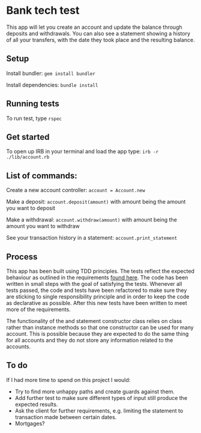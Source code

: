 # Bank tech test
This app will let you create an account and update the balance through deposits and withdrawals. You can also see a statement showing a history of all your transfers, with the date they took place and the resulting balance.

## Setup
Install bundler:
`gem install bundler`

Install dependencies:
`bundle install`

## Running tests
To run test, type `rspec`

## Get started
To open up IRB in your terminal and load the app type:
`irb -r ./lib/account.rb`

## List of commands:
Create a new account controller:
`account = Account.new`

Make a deposit:
`account.deposit(amount)`
with amount being the amount you want to deposit

Make a withdrawal:
`account.withdraw(amount)`
with amount being the amount you want to withdraw

See your transaction history in a statement:
`account.print_statement`

## Process
This app has been built using TDD principles. The tests reflect the expected behaviour as outlined in the requirements [found here](https://github.com/makersacademy/course/blob/master/individual_challenges/bank_tech_test.md). The code has been written in small steps with the goal of satisfying the tests. Whenever all tests passed, the code and tests have been refactored to make sure they are sticking to single responsibility principle and in order to keep the code as declarative as possible. After this new tests have been written to meet more of the requirements.

The functionality of the and statement constructor class relies on class rather than instance methods so that one constructor can be used for many account. This is possible because they are expected to do the same thing for all accounts and they do not store any information related to the accounts.

## To do
If I had more time to spend on this project I would:
* Try to find more unhappy paths and create guards against them.
* Add further test to make sure different types of input still produce the expected results.
* Ask the client for further requirements, e.g. limiting the statement to transaction made between certain dates.
* Mortgages?
